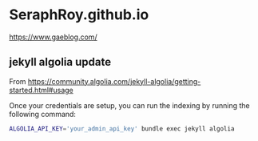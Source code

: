# SeraphRoy.github.io

https://www.gaeblog.com/

## jekyll algolia update

From https://community.algolia.com/jekyll-algolia/getting-started.html#usage

Once your credentials are setup, you can run the indexing by running the following command:

```bash
ALGOLIA_API_KEY='your_admin_api_key' bundle exec jekyll algolia
```

